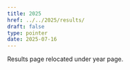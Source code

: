```yaml
---
title: 2025
href: ../../2025/results/
draft: false
type: pointer
date: 2025-07-16
---
```


Results page relocated under year page.
